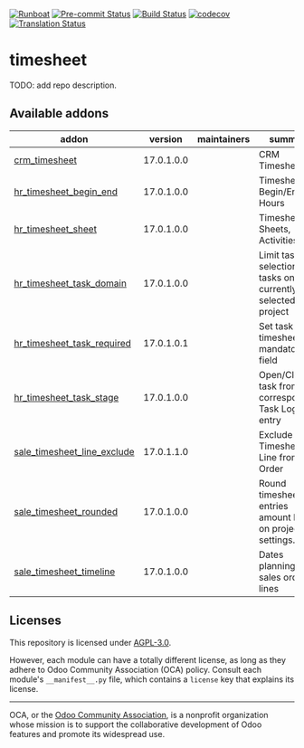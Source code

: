 
[![Runboat](https://img.shields.io/badge/runboat-Try%20me-875A7B.png)](https://runboat.odoo-community.org/builds?repo=OCA/timesheet&target_branch=17.0)
[![Pre-commit Status](https://github.com/OCA/timesheet/actions/workflows/pre-commit.yml/badge.svg?branch=17.0)](https://github.com/OCA/timesheet/actions/workflows/pre-commit.yml?query=branch%3A17.0)
[![Build Status](https://github.com/OCA/timesheet/actions/workflows/test.yml/badge.svg?branch=17.0)](https://github.com/OCA/timesheet/actions/workflows/test.yml?query=branch%3A17.0)
[![codecov](https://codecov.io/gh/OCA/timesheet/branch/17.0/graph/badge.svg)](https://codecov.io/gh/OCA/timesheet)
[![Translation Status](https://translation.odoo-community.org/widgets/timesheet-17-0/-/svg-badge.svg)](https://translation.odoo-community.org/engage/timesheet-17-0/?utm_source=widget)

<!-- /!\ do not modify above this line -->

# timesheet

TODO: add repo description.

<!-- /!\ do not modify below this line -->

<!-- prettier-ignore-start -->

[//]: # (addons)

Available addons
----------------
addon | version | maintainers | summary
--- | --- | --- | ---
[crm_timesheet](crm_timesheet/) | 17.0.1.0.0 |  | CRM Timesheet
[hr_timesheet_begin_end](hr_timesheet_begin_end/) | 17.0.1.0.0 |  | Timesheet - Begin/End Hours
[hr_timesheet_sheet](hr_timesheet_sheet/) | 17.0.1.0.0 |  | Timesheet Sheets, Activities
[hr_timesheet_task_domain](hr_timesheet_task_domain/) | 17.0.1.0.0 |  | Limit task selection to tasks on currently-selected project
[hr_timesheet_task_required](hr_timesheet_task_required/) | 17.0.1.0.1 |  | Set task on timesheet as a mandatory field
[hr_timesheet_task_stage](hr_timesheet_task_stage/) | 17.0.1.0.0 |  | Open/Close task from corresponding Task Log entry
[sale_timesheet_line_exclude](sale_timesheet_line_exclude/) | 17.0.1.1.0 |  | Exclude Timesheet Line from Sale Order
[sale_timesheet_rounded](sale_timesheet_rounded/) | 17.0.1.0.0 |  | Round timesheet entries amount based on project settings.
[sale_timesheet_timeline](sale_timesheet_timeline/) | 17.0.1.0.0 |  | Dates planning in sales order lines

[//]: # (end addons)

<!-- prettier-ignore-end -->

## Licenses

This repository is licensed under [AGPL-3.0](LICENSE).

However, each module can have a totally different license, as long as they adhere to Odoo Community Association (OCA)
policy. Consult each module's `__manifest__.py` file, which contains a `license` key
that explains its license.

----
OCA, or the [Odoo Community Association](http://odoo-community.org/), is a nonprofit
organization whose mission is to support the collaborative development of Odoo features
and promote its widespread use.
